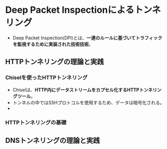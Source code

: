 # Deep Packet Inspectionによるトンネリング
- Deep Packet Inspection(DPI)とは、**一連のルールに基づいてトラフィックを監視するために実装された技術技術**。

## HTTPトンネリングの理論と実践
### Chiselを使ったHTTPトンネリング
- Chiselは、**HTTP内にデータストリームをカプセル化するHTTPトンネリングツール**。
- トンネルの中ではSSHプロトコルを使用するため、データは暗号化される。
- 
### HTTPトンネリングの基礎
## DNSトンネリングの理論と実践